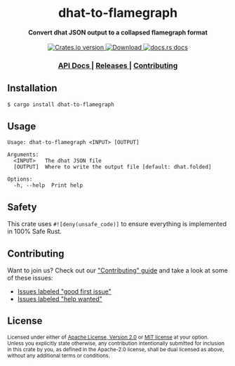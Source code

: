<h1 align="center">dhat-to-flamegraph</h1>
<div align="center">
  <strong>
    Convert dhat JSON output to a collapsed flamegraph format
  </strong>
</div>

<br />

<div align="center">
  <!-- Crates version -->
  <a href="https://crates.io/crates/dhat-to-flamegraph">
    <img src="https://img.shields.io/crates/v/dhat-to-flamegraph.svg?style=flat-square"
    alt="Crates.io version" />
  </a>
  <!-- Downloads -->
  <a href="https://crates.io/crates/dhat-to-flamegraph">
    <img src="https://img.shields.io/crates/d/dhat-to-flamegraph.svg?style=flat-square"
      alt="Download" />
  </a>
  <!-- docs.rs docs -->
  <a href="https://docs.rs/dhat-to-flamegraph">
    <img src="https://img.shields.io/badge/docs-latest-blue.svg?style=flat-square"
      alt="docs.rs docs" />
  </a>
</div>

<div align="center">
  <h3>
    <a href="https://docs.rs/dhat-to-flamegraph">
      API Docs
    </a>
    <span> | </span>
    <a href="https://github.com/yoshuawuyts/dhat-to-flamegraph/releases">
      Releases
    </a>
    <span> | </span>
    <a href="https://github.com/yoshuawuyts/dhat-to-flamegraph/blob/master.github/CONTRIBUTING.md">
      Contributing
    </a>
  </h3>
</div>

## Installation
```sh
$ cargo install dhat-to-flamegraph
```

## Usage

```text
Usage: dhat-to-flamegraph <INPUT> [OUTPUT]

Arguments:
  <INPUT>   The dhat JSON file
  [OUTPUT]  Where to write the output file [default: dhat.folded]

Options:
  -h, --help  Print help
```

## Safety
This crate uses ``#![deny(unsafe_code)]`` to ensure everything is implemented in
100% Safe Rust.

## Contributing
Want to join us? Check out our ["Contributing" guide][contributing] and take a
look at some of these issues:

- [Issues labeled "good first issue"][good-first-issue]
- [Issues labeled "help wanted"][help-wanted]

[contributing]: https://github.com/yoshuawuyts/dhat-to-flamegraph/blob/master.github/CONTRIBUTING.md
[good-first-issue]: https://github.com/yoshuawuyts/dhat-to-flamegraph/labels/good%20first%20issue
[help-wanted]: https://github.com/yoshuawuyts/dhat-to-flamegraph/labels/help%20wanted

## License

<sup>
Licensed under either of <a href="LICENSE-APACHE">Apache License, Version
2.0</a> or <a href="LICENSE-MIT">MIT license</a> at your option.
</sup>

<br/>

<sub>
Unless you explicitly state otherwise, any contribution intentionally submitted
for inclusion in this crate by you, as defined in the Apache-2.0 license, shall
be dual licensed as above, without any additional terms or conditions.
</sub>
